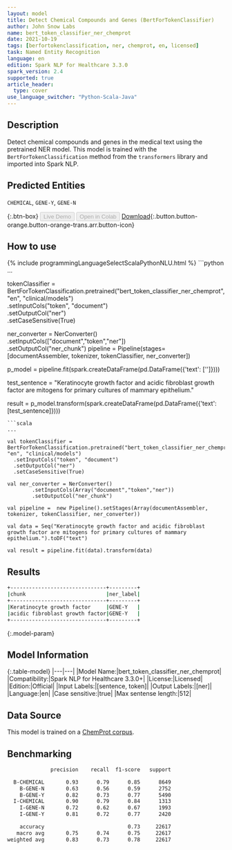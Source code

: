 ```yaml
---
layout: model
title: Detect Chemical Compounds and Genes (BertForTokenClassifier)
author: John Snow Labs
name: bert_token_classifier_ner_chemprot
date: 2021-10-19
tags: [berfortokenclassification, ner, chemprot, en, licensed]
task: Named Entity Recognition
language: en
edition: Spark NLP for Healthcare 3.3.0
spark_version: 2.4
supported: true
article_header:
  type: cover
use_language_switcher: "Python-Scala-Java"
---
```


## Description

Detect chemical compounds and genes in the medical text using the pretrained NER model. This model is trained with the `BertForTokenClassification` method from the `transformers` library and imported into Spark NLP.

## Predicted Entities

`CHEMICAL`, `GENE-Y`, `GENE-N`

{:.btn-box}
<button class="button button-orange" disabled>Live Demo</button>
<button class="button button-orange" disabled>Open in Colab</button>
[Download](https://s3.amazonaws.com/auxdata.johnsnowlabs.com/clinical/models/bert_token_classifier_ner_chemprot_en_3.3.0_2.4_1634644903577.zip){:.button.button-orange.button-orange-trans.arr.button-icon}

## How to use



<div class="tabs-box" markdown="1">
{% include programmingLanguageSelectScalaPythonNLU.html %}
```python
...

tokenClassifier = BertForTokenClassification.pretrained("bert_token_classifier_ner_chemprot", "en", "clinical/models")\
  .setInputCols("token", "document")\
  .setOutputCol("ner")\
  .setCaseSensitive(True)

ner_converter = NerConverter()\
        .setInputCols(["document","token","ner"])\
        .setOutputCol("ner_chunk")
pipeline =  Pipeline(stages=[documentAssembler, tokenizer, tokenClassifier, ner_converter])

p_model = pipeline.fit(spark.createDataFrame(pd.DataFrame({'text': ['']})))

test_sentence = "Keratinocyte growth factor and acidic fibroblast growth factor are mitogens for primary cultures of mammary epithelium."

result = p_model.transform(spark.createDataFrame(pd.DataFrame({'text': [test_sentence]})))
```
```scala
...

val tokenClassifier = BertForTokenClassification.pretrained("bert_token_classifier_ner_chemprot", "en", "clinical/models")
  .setInputCols("token", "document")
  .setOutputCol("ner")
  .setCaseSensitive(True)

val ner_converter = NerConverter()
        .setInputCols(Array("document","token","ner"))
        .setOutputCol("ner_chunk")

val pipeline =  new Pipeline().setStages(Array(documentAssembler, tokenizer, tokenClassifier, ner_converter))

val data = Seq("Keratinocyte growth factor and acidic fibroblast growth factor are mitogens for primary cultures of mammary epithelium.").toDF("text")

val result = pipeline.fit(data).transform(data)
```
</div>

## Results

```bash
+-------------------------------+---------+
|chunk                          |ner_label|
+-------------------------------+---------+
|Keratinocyte growth factor     |GENE-Y   |
|acidic fibroblast growth factor|GENE-Y   |
+-------------------------------+---------+

```

{:.model-param}
## Model Information

{:.table-model}
|---|---|
|Model Name:|bert_token_classifier_ner_chemprot|
|Compatibility:|Spark NLP for Healthcare 3.3.0+|
|License:|Licensed|
|Edition:|Official|
|Input Labels:|[sentence, token]|
|Output Labels:|[ner]|
|Language:|en|
|Case sensitive:|true|
|Max sentense length:|512|

## Data Source

This model is trained on a [ChemProt corpus](https://biocreative.bioinformatics.udel.edu/).

## Benchmarking

```bash
              precision    recall  f1-score   support

  B-CHEMICAL       0.93      0.79      0.85      8649
    B-GENE-N       0.63      0.56      0.59      2752
    B-GENE-Y       0.82      0.73      0.77      5490
  I-CHEMICAL       0.90      0.79      0.84      1313
    I-GENE-N       0.72      0.62      0.67      1993
    I-GENE-Y       0.81      0.72      0.77      2420

    accuracy                           0.73     22617
   macro avg       0.75      0.74      0.75     22617
weighted avg       0.83      0.73      0.78     22617
```

